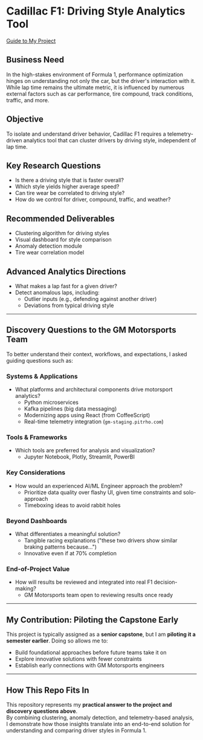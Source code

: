 # Cadillac F1: Driving Style Analytics Tool

[Guide to My Project](https://docs.google.com/document/d/1BunsD4oBivE5Oaoi5o8yKeI-t56p413B6HScvpEkVn8/edit?usp=sharing)

## Business Need  
In the high-stakes environment of Formula 1, performance optimization hinges on understanding not only the car, but the driver's interaction with it. While lap time remains the ultimate metric, it is influenced by numerous external factors such as car performance, tire compound, track conditions, traffic, and more.  

## Objective  
To isolate and understand driver behavior, Cadillac F1 requires a telemetry-driven analytics tool that can cluster drivers by driving style, independent of lap time.  

## Key Research Questions  
- Is there a driving style that is faster overall?  
- Which style yields higher average speed?  
- Can tire wear be correlated to driving style?  
- How do we control for driver, compound, traffic, and weather?  

## Recommended Deliverables  
- Clustering algorithm for driving styles  
- Visual dashboard for style comparison  
- Anomaly detection module  
- Tire wear correlation model  

## Advanced Analytics Directions  
- What makes a lap fast for a given driver?  
- Detect anomalous laps, including:  
  - Outlier inputs (e.g., defending against another driver)  
  - Deviations from typical driving style 

---

## Discovery Questions to the GM Motorsports Team  
To better understand their context, workflows, and expectations, I asked guiding questions such as:  

### Systems & Applications  
- What platforms and architectural components drive motorsport analytics?  
  - Python microservices  
  - Kafka pipelines (big data messaging)
  - Modernizing apps using React (from CoffeeScript)  
  - Real-time telemetry integration (`gm-staging.pitrho.com`)  

### Tools & Frameworks  
- Which tools are preferred for analysis and visualization?  
  - Jupyter Notebook, Plotly, Streamlit, PowerBI  

### Key Considerations
- How would an experienced AI/ML Engineer approach the problem?
  - Prioritize data quality over flashy UI, given time constraints and solo-approach
  - Timeboxing ideas to avoid rabbit holes

### Beyond Dashboards  
- What differentiates a meaningful solution?
  - Tangible racing explanations ("these two drivers show similar braking patterns because…")  
  - Innovative even if at 70% completion

### End-of-Project Value  
- How will results be reviewed and integrated into real F1 decision-making?  
  - GM Motorsports team open to reviewing results once ready
 
---

## My Contribution: Piloting the Capstone Early  
This project is typically assigned as a **senior capstone**, but I am **piloting it a semester earlier**. Doing so allows me to:  
- Build foundational approaches before future teams take it on  
- Explore innovative solutions with fewer constraints  
- Establish early connections with GM Motorsports engineers 
 
---

## How This Repo Fits In  
This repository represents my **practical answer to the project and discovery questions above**.  
By combining clustering, anomaly detection, and telemetry-based analysis, I demonstrate how those insights translate into an end-to-end solution for understanding and comparing driver styles in Formula 1.  
